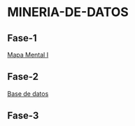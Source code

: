 # MINERIA-DE-DATOS

## Fase-1


[Mapa Mental I](https://github.com/CecyDuarte/MINERIA-DE-DATOS/blob/main/Tareas/Mapa%20Mental_1_%7B1937881%7D.pdf)


 
## Fase-2
[Base de datos](https://github.com/EmmanuelGalvan/MineriaDatos/blob/main/Archivos/Ej1_BasesDatos_Equipo_9%20.pdf)


## Fase-3
